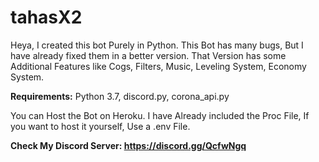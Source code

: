 # tahasX2

Heya,
I created this bot Purely in Python. This Bot has many bugs, But I have already fixed them in a better version. 
That Version has some Additional Features like Cogs, Filters, Music, Leveling System, Economy System.

**Requirements:**
Python 3.7,
discord.py,
corona_api.py

You can Host the Bot on Heroku. I have Already included the Proc File, If you want to host it yourself, Use a .env File.

**Check My Discord Server: https://discord.gg/QcfwNgq**
